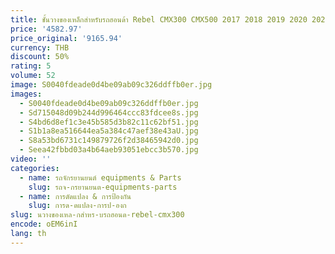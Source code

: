 ```yaml
---
title: ชั้นวางของเหล็กสำหรับรถฮอนด้า Rebel CMX300 CMX500 2017 2018 2019 2020 2021 2022 2023 2024ที่วางสัมภาระที่วางของท้ายจักรยาน
price: '4582.97'
price_original: '9165.94'
currency: THB
discount: 50%
rating: 5
volume: 52
image: S0040fdeade0d4be09ab09c326ddffb0er.jpg
images:
  - S0040fdeade0d4be09ab09c326ddffb0er.jpg
  - Sd715048d09b244d996464ccc83fdcee8s.jpg
  - S4bd6d8ef1c3e45b585d3b82c11c62bf51.jpg
  - S1b1a8ea516644ea5a384c47aef38e43aU.jpg
  - S8a53bd6731c149879726f2d38465942d0.jpg
  - Seea42fbbd03a4b64aeb93051ebcc3b570.jpg
video: ''
categories:
  - name: รถจักรยานยนต์ equipments & Parts
    slug: รถจ-กรยานยนต-equipments-parts
  - name: การดัดแปลง & การป้องกัน
    slug: การด-ดแปลง-การป-องก
slug: นวางของเหล-กสำหร-บรถฮอนด-rebel-cmx300
encode: oEM6inI
lang: th
---
```

  